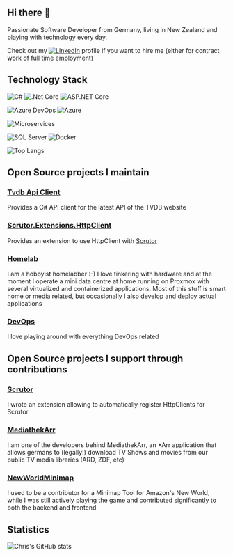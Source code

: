 ## Hi there 👋
Passionate Software Developer from Germany, living in New Zealand and playing with technology every day.

Check out my [![LinkedIn](https://img.shields.io/badge/LinkedIn-0077B5?style=for-the-badge&logo=linkedin&logoColor=white)](https://www.linkedin.com/in/chrison-simtian/) profile if you want to hire me (either for contract work of full time employment)

## Technology Stack
![C#](https://img.shields.io/badge/C%23-239120?style=for-the-badge&logo=c-sharp&logoColor=white)
![.Net Core](https://img.shields.io/badge/.NET-512BD4?style=for-the-badge&logo=dotnet&logoColor=white)
![ASP.NET Core](https://img.shields.io/badge/ASP.NET_Core-512BD4?style=for-the-badge&logo=.net&logoColor=white)

![Azure DevOps](https://img.shields.io/badge/Azure_DevOps-0078D7?style=for-the-badge&logo=azure-devops&logoColor=white)
![Azure](https://img.shields.io/badge/Azure-0089D6?style=for-the-badge&logo=microsoft-azure&logoColor=white)

![Microservices](https://img.shields.io/badge/Microservices-777BB4?style=for-the-badge&logo=microsoft&logoColor=white)

![SQL Server](https://img.shields.io/badge/SQL_Server-CC2927?style=for-the-badge&logo=microsoft-sql-server&logoColor=white)
![Docker](https://img.shields.io/badge/Docker-2496ED?style=for-the-badge&logo=docker&logoColor=white)

![Top Langs](https://github-readme-stats.vercel.app/api/top-langs/?username=chrisonsimtian&layout=compact)

## Open Source projects I maintain
### [Tvdb Api Client](https://github.com/ChrisonSimtian/TvdbApi)
Provides a C# API client for the latest API of the TVDB website

### [Scrutor.Extensions.HttpClient](https://github.com/ChrisonSimtian/Scrutor.Extensions.HttpClient)
Provides an extension to use HttpClient with [Scrutor](https://github.com/khellang/Scrutor)

### [Homelab](https://github.com/ChrisonSimtian/homelab)
I am a hobbyist homelabber :-) I love tinkering with hardware and at the moment I operate a mini data centre at home running on Proxmox with several virtualized and containerized applications.
Most of this stuff is smart home or media related, but occasionally I also develop and deploy actual applications

### [DevOps](https://github.com/ChrisonSimtian/DevOps)
I love playing around with everything DevOps related

## Open Source projects I support through contributions
### [Scrutor](https://github.com/khellang/Scrutor)
I wrote an extension allowing to automatically register HttpClients for Scrutor
### [MediathekArr](https://github.com/PCJones/MediathekArr)
I am one of the developers behind MediathekArr, an *Arr application that allows germans to (legally!) download TV Shows and movies from our public TV media libraries (ARD, ZDF, etc)
### [NewWorldMinimap](https://github.com/CptWesley/NewWorldMinimap)
I used to be a contributor for a Minimap Tool for Amazon's New World, while I was still actively playing the game and contributed significantly to both the backend and frontend

## Statistics
![Chris's GitHub stats](https://github-readme-stats.vercel.app/api?username=chrisonsimtian&show=reviews,discussions_started,discussions_answered,prs_merged,prs_merged_percentage&show_icons=true&theme=transparent&hide_rank=true)


<!--
**ChrisonSimtian/ChrisonSimtian** is a ✨ _special_ ✨ repository because its `README.md` (this file) appears on your GitHub profile.

Linkedin: https://www.linkedin.com/in/chrison-simtian/

Here are some ideas to get you started:

- 🔭 I’m currently working on ...
- 🌱 I’m currently learning ...
- 👯 I’m looking to collaborate on ...
- 🤔 I’m looking for help with ...
- 💬 Ask me about ...
- 📫 How to reach me: ...
- 😄 Pronouns: ...
- ⚡ Fun fact: ...
-->
